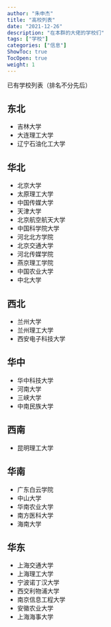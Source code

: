 ```yaml
---
author: "朱申杰"
title: "高校列表"
date: "2021-12-26"
description: "在本群的大佬的学校们"
tags: ["学校"]
categories: ["信息"]
ShowToc: true
TocOpen: true
weight: 1
---
```


已有学校列表（排名不分先后）

<!--more-->

## 东北

- 吉林大学
- 大连理工大学
- 辽宁石油化工大学

## 华北

- 北京大学
- 太原理工大学
- 中国传媒大学
- 天津大学
- 北京航空航天大学
- 中国科学院大学
- 河北北方学院
- 北京交通大学
- 河北传媒学院
- 燕京理工学院
- 中国农业大学
- 中北大学

## 西北

- 兰州大学
- 兰州理工大学
- 西安电子科技大学

## 华中

- 华中科技大学
- 河南大学
- 三峡大学
- 中南民族大学

## 西南

- 昆明理工大学

## 华南

- 广东白云学院
- 中山大学
- 华南农业大学
- 南方医科大学
- 海南大学

## 华东

- 上海交通大学
- 上海理工大学
- 宁波诺丁汉大学
- 西交利物浦大学
- 南京信息工程大学
- 安徽农业大学
- 上海海事大学
